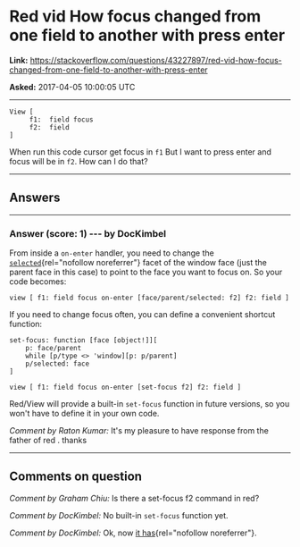 # Red vid How focus changed from one field to another with press enter

**Link:**
<https://stackoverflow.com/questions/43227897/red-vid-how-focus-changed-from-one-field-to-another-with-press-enter>

**Asked:** 2017-04-05 10:00:05 UTC

------------------------------------------------------------------------

    View [
         f1:  field focus
         f2:  field
    ]

When run this code cursor get focus in `f1` But I want to press enter
and focus will be in `f2`. How can I do that?

------------------------------------------------------------------------

## Answers

------------------------------------------------------------------------

### Answer (score: 1) --- by DocKimbel

From inside a `on-enter` handler, you need to change the
[`selected`](https://doc.red-lang.org/en/view.html#_window){rel="nofollow noreferrer"}
facet of the window face (just the parent face in this case) to point to
the face you want to focus on. So your code becomes:

    view [ f1: field focus on-enter [face/parent/selected: f2] f2: field ]

If you need to change focus often, you can define a convenient shortcut
function:

    set-focus: function [face [object!]][
        p: face/parent
        while [p/type <> 'window][p: p/parent]
        p/selected: face
    ]

    view [ f1: field focus on-enter [set-focus f2] f2: field ]

Red/View will provide a built-in `set-focus` function in future
versions, so you won\'t have to define it in your own code.

*Comment by Raton Kumar:* It\'s my pleasure to have response from the
father of red . thanks

------------------------------------------------------------------------

## Comments on question

*Comment by Graham Chiu:* Is there a set-focus f2 command in red?

*Comment by DocKimbel:* No built-in `set-focus` function yet.

*Comment by DocKimbel:* Ok, now [it
has](https://github.com/red/red/commit/4e621a9a899c613a9538105464c04a9da7e0157c){rel="nofollow noreferrer"}.
